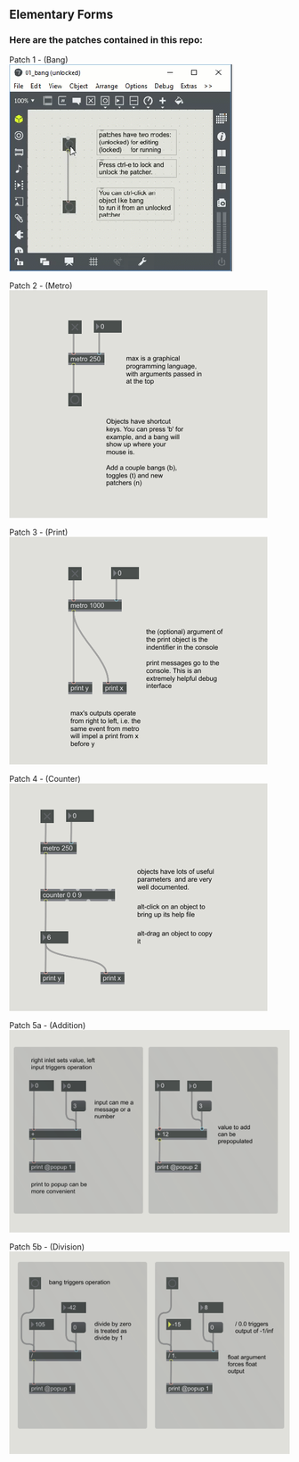 ## Elementary Forms

### Here are the patches contained in this repo:

<!--- ---------------------------- --->
Patch 1 - (Bang)
[![01_bang.gif](./photos/01_bang.gif)](./01_bang.maxpat)

<!--- ---------------------------- --->
Patch 2 - (Metro)  
[![02_metro.png](./photos/02_metro.png)](./02_metro.maxpat)

<!--- ---------------------------- --->
Patch 3 - (Print)  
[![03_print.png](./photos/03_print.png)](./03_print.maxpat)

<!--- ---------------------------- --->
Patch 4 - (Counter)  
[![04_counter.png](./photos/04_counter.png)](./04_counter.maxpat)

<!--- ---------------------------- --->
Patch 5a - (Addition)  
[![05a_math_addition.png](./photos/05a_math_addition.png)](./05a_math_addition.maxpat)

<!--- ---------------------------- --->
Patch 5b - (Division)  
[![05b_math_division.png](./photos/05b_math_division.png)](./05b_math_division.maxpat)